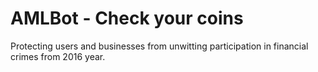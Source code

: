 # AMLBot - Check your coins
Protecting users and businesses from unwitting participation in financial crimes from 2016 year.
